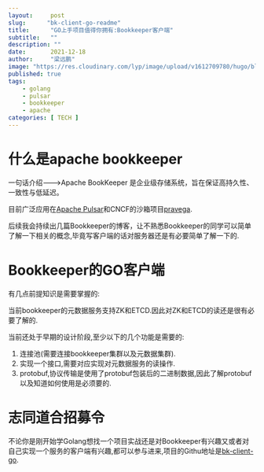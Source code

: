 ```yaml
---
layout:     post 
slug:      "bk-client-go-readme"
title:      "GO上手项目值得你拥有:Bookkeeper客户端"
subtitle:   ""
description: ""
date:       2021-12-18
author:     "梁远鹏"
image: "https://res.cloudinary.com/lyp/image/upload/v1612709780/hugo/blog.github.io/pexels-matt-hardy-2568001.jpg"
published: true
tags:
    - golang
    - pulsar
    - bookkeeper
    - apache
categories: [ TECH ]
---    
```


# 什么是apache bookkeeper  

一句话介绍--->Apache BookKeeper 是企业级存储系统，旨在保证高持久性、一致性与低延迟。  

目前广泛应用在[Apache Pulsar](https://github.com/apache/pulsar)和CNCF的沙箱项目[pravega](https://github.com/pravega/pravega).  

后续我会持续出几篇Bookkeeper的博客，让不熟悉Bookkeeper的同学可以简单了解一下相关的概念,毕竟写客户端的话对服务器还是有必要简单了解一下的.  

# Bookkeeper的GO客户端  

有几点前提知识是需要掌握的:  

当前bookkeeper的元数据服务支持ZK和ETCD.因此对ZK和ETCD的读还是很有必要了解的.  

当前还处于早期的设计阶段,至少以下的几个功能是需要的:  

1. 连接池(需要连接bookkeeper集群以及元数据集群).  
2. 实现一个接口,需要对应实现对元数据服务的读操作.  
3. protobuf,协议传输是使用了protobuf包装后的二进制数据,因此了解protobuf以及知道如何使用是必须要的.  

# 志同道合招募令 

不论你是刚开始学Golang想找一个项目实战还是对Bookkeeper有兴趣又或者对自己实现一个服务的客户端有兴趣,都可以参与进来,项目的Githu地址是[bk-client-go](https://github.com/pulsar-sigs/bookkeeper-rs).